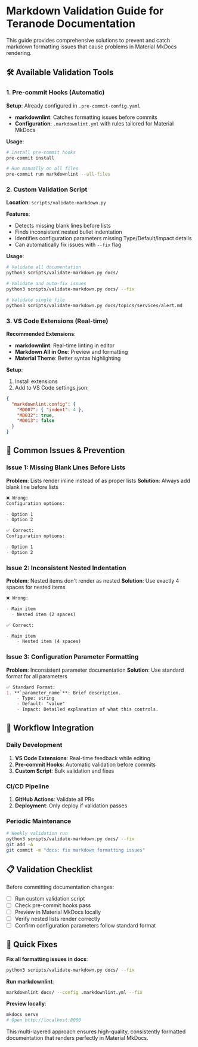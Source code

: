 # Markdown Validation Guide for Teranode Documentation

This guide provides comprehensive solutions to prevent and catch markdown formatting issues that cause problems in Material MkDocs rendering.

## 🛠️ Available Validation Tools

### 1. Pre-commit Hooks (Automatic)

**Setup**: Already configured in `.pre-commit-config.yaml`

- **markdownlint**: Catches formatting issues before commits
- **Configuration**: `.markdownlint.yml` with rules tailored for Material MkDocs

**Usage**:

```bash
# Install pre-commit hooks
pre-commit install

# Run manually on all files
pre-commit run markdownlint --all-files
```

### 2. Custom Validation Script

**Location**: `scripts/validate-markdown.py`

**Features**:

- Detects missing blank lines before lists
- Finds inconsistent nested bullet indentation
- Identifies configuration parameters missing Type/Default/Impact details
- Can automatically fix issues with `--fix` flag

**Usage**:

```bash
# Validate all documentation
python3 scripts/validate-markdown.py docs/

# Validate and auto-fix issues
python3 scripts/validate-markdown.py docs/ --fix

# Validate single file
python3 scripts/validate-markdown.py docs/topics/services/alert.md
```

### 3. VS Code Extensions (Real-time)

**Recommended Extensions**:

- **markdownlint**: Real-time linting in editor
- **Markdown All in One**: Preview and formatting
- **Material Theme**: Better syntax highlighting

**Setup**:

1. Install extensions
2. Add to VS Code settings.json:

```json
{
  "markdownlint.config": {
    "MD007": { "indent": 4 },
    "MD032": true,
    "MD013": false
  }
}
```

## 🎯 Common Issues & Prevention

### Issue 1: Missing Blank Lines Before Lists

**Problem**: Lists render inline instead of as proper lists
**Solution**: Always add blank line before lists

```markdown
❌ Wrong:
Configuration options:

- Option 1
- Option 2

✅ Correct:
Configuration options:

- Option 1
- Option 2
```

### Issue 2: Inconsistent Nested Indentation

**Problem**: Nested items don't render as nested
**Solution**: Use exactly 4 spaces for nested items

```markdown
❌ Wrong:

- Main item
  - Nested item (2 spaces)

✅ Correct:

- Main item
    - Nested item (4 spaces)
```

### Issue 3: Configuration Parameter Formatting

**Problem**: Inconsistent parameter documentation
**Solution**: Use standard format for all parameters

```markdown
✅ Standard Format:
1. **`parameter_name`**: Brief description.
    - Type: string
    - Default: "value"
    - Impact: Detailed explanation of what this controls.
```

## 🚀 Workflow Integration

### Daily Development

1. **VS Code Extensions**: Real-time feedback while editing
2. **Pre-commit Hooks**: Automatic validation before commits
3. **Custom Script**: Bulk validation and fixes

### CI/CD Pipeline

1. **GitHub Actions**: Validate all PRs
2. **Deployment**: Only deploy if validation passes

### Periodic Maintenance

```bash
# Weekly validation run
python3 scripts/validate-markdown.py docs/ --fix
git add -A
git commit -m "docs: fix markdown formatting issues"
```

## 📋 Validation Checklist

Before committing documentation changes:

- [ ] Run custom validation script
- [ ] Check pre-commit hooks pass
- [ ] Preview in Material MkDocs locally
- [ ] Verify nested lists render correctly
- [ ] Confirm configuration parameters follow standard format

## 🔧 Quick Fixes

**Fix all formatting issues in docs**:

```bash
python3 scripts/validate-markdown.py docs/ --fix
```

**Run markdownlint**:

```bash
markdownlint docs/ --config .markdownlint.yml --fix
```

**Preview locally**:

```bash
mkdocs serve
# Open http://localhost:8000
```

This multi-layered approach ensures high-quality, consistently formatted documentation that renders perfectly in Material MkDocs.
